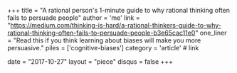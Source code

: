 +++
title     = "A rational person's 1-minute guide to why rational thinking often fails to persuade people"
author    = 'me'
link      = "https://medium.com/thinking-is-hard/a-rational-thinkers-guide-to-why-rational-thinking-often-fails-to-persuade-people-b3e65cac11e0"
one_liner = "Read this if you think learning about biases will make you more persuasive."
piles     = ['cognitive-biases']
category  = 'article' # link

date      = "2017-10-27"
layout    = "piece"
disqus    = false
+++

